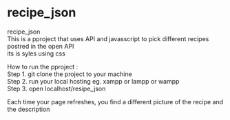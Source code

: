 # recipe_json
recipe_json</br>
This is a pproject that uses API and javasscript to pick different recipes postred in the open API</br>
its is syles using css</br>

How to run the pproject :</br>
Step 1. git clone the project to your machine<br>
Step 2. run your local hosting  eg. xampp or lampp or wampp</br>
Step 3. open localhost/resipe_json</br>

Each time your page refreshes, you find a different picture of the recipe and the description

